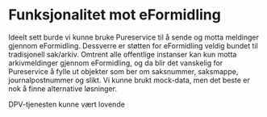 # Funksjonalitet mot eFormidling #

Ideelt sett burde vi kunne bruke Pureservice til å sende og motta meldinger gjennom eFormidling. Dessverre er støtten for eFormidling veldig bundet til tradisjonell sak/arkiv. Omtrent alle offentlige instanser kan kun motta arkivmeldinger gjennom eFormidling, og da blir det vanskelig for Pureservice å fylle ut objekter som ber om saksnummer, saksmappe, journalpostnummer og slikt. Vi kunne brukt mock-data, men det beste er nok å finne alternative løsninger.

DPV-tjenesten kunne vært lovende
